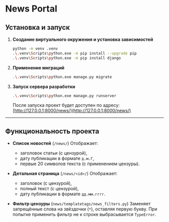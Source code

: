 # News Portal

## Установка и запуск

1. **Создание виртуального окружения и установка зависимостей**

   ```bash
   python -m venv .venv
   .\.venv\Scripts\python.exe -m pip install --upgrade pip
   .\.venv\Scripts\python.exe -m pip install django
   ```

2. **Применение миграций**

   ```bash
   .\.venv\Scripts\python.exe manage.py migrate
   ```

3. **Запуск сервера разработки**

   ```bash
   .\.venv\Scripts\python.exe manage.py runserver
   ```

   После запуска проект будет доступен по адресу:
   [http://127.0.0.1:8000/news/](http://127.0.0.1:8000/news/)

---

## Функциональность проекта

* **Список новостей** (`/news/`)
  Отображает:

  * заголовок статьи (с цензурой),
  * дату публикации в формате `д.м.Г`,
  * первые 20 символов текста (с применением цензуры).

* **Детальная страница** (`/news/<id>/`)
  Отображает:

  * заголовок (с цензурой),
  * полный текст (с цензурой),
  * дату публикации в формате `дд.мм.гггг`.

* **Фильтр цензуры** (`news/templatetags/news_filters.py`)
  Заменяет запрещённые слова на звёздочки (`*`), оставляя первую букву.
  При попытке применить фильтр не к строке выбрасывается `TypeError`.

